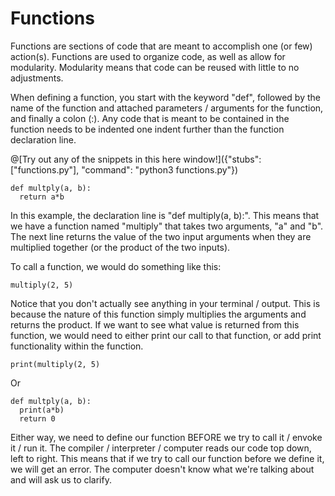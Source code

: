 # Functions

  Functions are sections of code that are meant to accomplish one (or few) action(s). Functions are used to organize code, as well as allow for modularity. Modularity
  means that code can be reused with little to no adjustments. 
  
  When defining a function, you start with the keyword "def", followed by the name of the function and attached parameters / arguments for the function, and finally a 
  colon (:). Any code that is meant to be contained in the function needs to be indented one indent further than the function declaration line. 
  
  @[Try out any of the snippets in this here window!]({"stubs": ["functions.py"], "command": "python3 functions.py"})


    def multply(a, b):
      return a*b

  In this example, the declaration line is "def multiply(a, b):". This means that we have a function named "multiply" that takes two arguments, "a" and "b". The next
  line returns the value of the two input arguments when they are multiplied together (or the product of the two inputs). 
  
  To call a function, we would do something like this:
  
    multiply(2, 5)
    
  Notice that you don't actually see anything in your terminal / output. This is because the nature of this function simply multiplies the arguments and returns
  the product. If we want to see what value is returned from this function, we would need to either print our call to that function, or add print functionality
  within the function. 
  
    print(multiply(2, 5)
    
  Or
  
    def multply(a, b):
      print(a*b)
      return 0
      
  Either way, we need to define our function BEFORE we try to call it / envoke it / run it. The compiler / interpreter / computer reads our code top down, left to right.
  This means that if we try to call our function before we define it, we will get an error. The computer doesn't know what we're talking about and will ask us to 
  clarify. 
